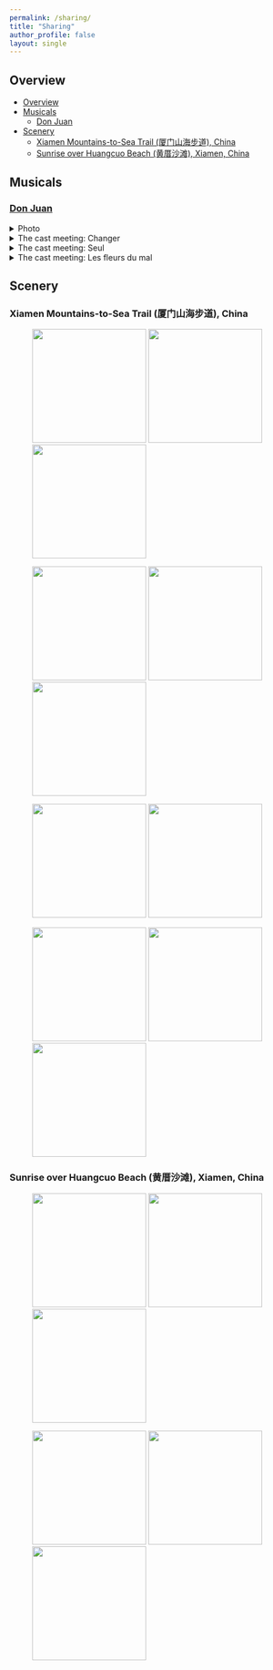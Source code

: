 ```yaml
---
permalink: /sharing/
title: "Sharing"
author_profile: false
layout: single
---
```


## Overview

- [Overview](#overview)
- [Musicals](#musicals)
  - [Don Juan](#don-juan)
- [Scenery](#scenery)
  - [Xiamen Mountains-to-Sea Trail (厦门山海步道), China](#xiamen-mountains-to-sea-trail-厦门山海步道-china)
  - [Sunrise over Huangcuo Beach (黄厝沙滩), Xiamen, China](#sunrise-over-huangcuo-beach-黄厝沙滩-xiamen-china)

## Musicals

### [Don Juan](https://en.wikipedia.org/wiki/Don_Juan_(musical))

<details>
  <summary>Photo</summary>
  <img src="http://leahxqing.github.io/sharing/musicals/DonJuan.JPG" width="300" alt="Don Juan" title="Don Juan">
</details>

<details>
  <summary>The cast meeting: Changer</summary>
    <iframe height="400" src="//player.bilibili.com/player.html?isOutside=true&aid=1503906996&bvid=BV1PD421M796&cid=1527131388&p=1&autoplay=0" scrolling="no" border="0" frameborder="no" framespacing="0" allowfullscreen="true" title="Changer"></iframe>
</details>

<details>
  <summary>The cast meeting: Seul</summary>
    <iframe height="400" src="//player.bilibili.com/player.html?isOutside=true&aid=1103975182&bvid=BV1Ww4m1C7zV&cid=1527135384&p=1&autoplay=0" scrolling="no" border="0" frameborder="no" framespacing="0" allowfullscreen="true" title="Seul"></iframe>
</details>

<details>
  <summary>The cast meeting: Les fleurs du mal</summary>
    <iframe height="400" src="//player.bilibili.com/player.html?isOutside=true&aid=1853790565&bvid=BV1Rp421S7vp&cid=1527117707&p=1&autoplay=0" scrolling="no" border="0" frameborder="no" framespacing="0" allowfullscreen="true" title="Les fleurs du mal"></iframe>
</details>



## Scenery

### Xiamen Mountains-to-Sea Trail (厦门山海步道), China

<figure>
  <img src="http://leahxqing.github.io/sharing/scenery/Amoy_Mountains-to-Sea_Trail/IMG_0602.JPG" width=200/>
  <img src="http://leahxqing.github.io/sharing/scenery/Amoy_Mountains-to-Sea_Trail/IMG_0607.JPG" width=200/>
  <img src="http://leahxqing.github.io/sharing/scenery/Amoy_Mountains-to-Sea_Trail/IMG_0618.JPG" width=200/>
</figure>

<figure>
  <img src="http://leahxqing.github.io/sharing/scenery/Amoy_Mountains-to-Sea_Trail/IMG_0585.JPG" width=200/>
  <img src="http://leahxqing.github.io/sharing/scenery/Amoy_Mountains-to-Sea_Trail/IMG_0586.JPG" width=200/>
  <img src="http://leahxqing.github.io/sharing/scenery/Amoy_Mountains-to-Sea_Trail/IMG_0589.JPG" width=200/>
</figure>

<figure>
  <img src="http://leahxqing.github.io/sharing/scenery/Amoy_Mountains-to-Sea_Trail/IMG_0590.JPG" width=200/>
  <img src="http://leahxqing.github.io/sharing/scenery/Amoy_Mountains-to-Sea_Trail/IMG_0601.JPG" width=200/>
</figure>

<figure>
  <img src="http://leahxqing.github.io/sharing/scenery/Amoy_Mountains-to-Sea_Trail/IMG_0609.JPG" width=200/>
  <img src="http://leahxqing.github.io/sharing/scenery/Amoy_Mountains-to-Sea_Trail/IMG_0620.JPG" width=200/>
  <img src="http://leahxqing.github.io/sharing/scenery/Amoy_Mountains-to-Sea_Trail/IMG_0621.JPG" width=200/>
</figure>

### Sunrise over Huangcuo Beach (黄厝沙滩), Xiamen, China

<figure>
  <img src="http://leahxqing.github.io/sharing/scenery/Amoy_Huangcuo/IMG_5274.HEIC" width=200/>
  <img src="http://leahxqing.github.io/sharing/scenery/Amoy_Huangcuo/IMG_5303.HEIC" width=200/>
  <img src="http://leahxqing.github.io/sharing/scenery/Amoy_Huangcuo/IMG_5310.HEIC" width=200/>
</figure>

<figure>
  <img src="http://leahxqing.github.io/sharing/scenery/Amoy_Huangcuo/IMG_5200.JPG" width=200/>
  <img src="http://leahxqing.github.io/sharing/scenery/Amoy_Huangcuo/IMG_5297.HEIC" width=200/>
  <img src="http://leahxqing.github.io/sharing/scenery/Amoy_Huangcuo/IMG_5308.HEIC" width=200/>
</figure>












